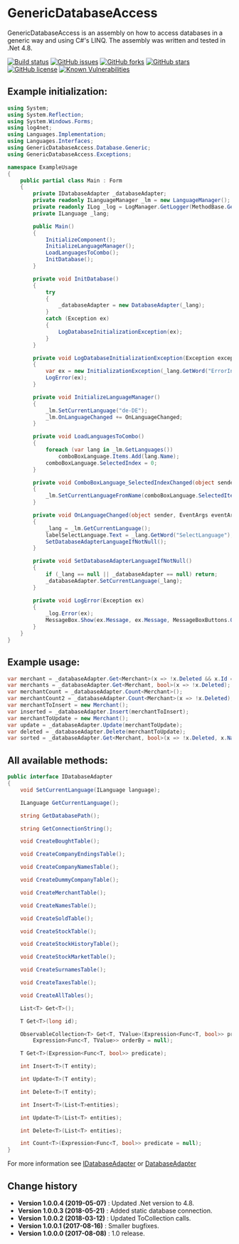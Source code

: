 GenericDatabaseAccess
====================================

GenericDatabaseAccess is an assembly on how to access databases in a generic way and using C#'s LINQ.
The assembly was written and tested in .Net 4.8.

[![Build status](https://ci.appveyor.com/api/projects/status/xwfx8q48taebdx2e?svg=true)](https://ci.appveyor.com/project/SeppPenner/genericdatabaseaccess)
[![GitHub issues](https://img.shields.io/github/issues/SeppPenner/GenericDatabaseAccess.svg)](https://github.com/SeppPenner/GenericDatabaseAccess/issues)
[![GitHub forks](https://img.shields.io/github/forks/SeppPenner/GenericDatabaseAccess.svg)](https://github.com/SeppPenner/GenericDatabaseAccess/network)
[![GitHub stars](https://img.shields.io/github/stars/SeppPenner/GenericDatabaseAccess.svg)](https://github.com/SeppPenner/GenericDatabaseAccess/stargazers)
[![GitHub license](https://img.shields.io/badge/license-AGPL-blue.svg)](https://raw.githubusercontent.com/SeppPenner/GenericDatabaseAccess/master/License.txt)
[![Known Vulnerabilities](https://snyk.io/test/github/SeppPenner/GenericDatabaseAccess/badge.svg)](https://snyk.io/test/github/SeppPenner/GenericDatabaseAccess)


## Example initialization:

```csharp
using System;
using System.Reflection;
using System.Windows.Forms;
using log4net;
using Languages.Implementation;
using Languages.Interfaces;
using GenericDatabaseAccess.Database.Generic;
using GenericDatabaseAccess.Exceptions;

namespace ExampleUsage
{
    public partial class Main : Form
    {
        private IDatabaseAdapter _databaseAdapter;
        private readonly ILanguageManager _lm = new LanguageManager();
        private readonly ILog _log = LogManager.GetLogger(MethodBase.GetCurrentMethod().DeclaringType);
        private ILanguage _lang;

        public Main()
        {
            InitializeComponent();
            InitializeLanguageManager();
            LoadLanguagesToCombo();
            InitDatabase();
        }

        private void InitDatabase()
        {
            try
            {
                _databaseAdapter = new DatabaseAdapter(_lang);
            }
            catch (Exception ex)
            {
                LogDatabaseInitializationException(ex);
            }
        }

        private void LogDatabaseInitializationException(Exception exception)
        {
            var ex = new InitializationException(_lang.GetWord("ErrorInDatabaseInit"), exception);
            LogError(ex);
        }

        private void InitializeLanguageManager()
        {
            _lm.SetCurrentLanguage("de-DE");
            _lm.OnLanguageChanged += OnLanguageChanged;
        }

        private void LoadLanguagesToCombo()
        {
            foreach (var lang in _lm.GetLanguages())
                comboBoxLanguage.Items.Add(lang.Name);
            comboBoxLanguage.SelectedIndex = 0;
        }

        private void ComboBoxLanguage_SelectedIndexChanged(object sender, EventArgs e)
        {
            _lm.SetCurrentLanguageFromName(comboBoxLanguage.SelectedItem.ToString());
        }

        private void OnLanguageChanged(object sender, EventArgs eventArgs)
        {
            _lang = _lm.GetCurrentLanguage();
            labelSelectLanguage.Text = _lang.GetWord("SelectLanguage");
            SetDatabaseAdapterLanguageIfNotNull();
        }

        private void SetDatabaseAdapterLanguageIfNotNull()
        {
            if (_lang == null || _databaseAdapter == null) return;
            _databaseAdapter.SetCurrentLanguage(_lang);
        }

        private void LogError(Exception ex)
        {
            _log.Error(ex);
            MessageBox.Show(ex.Message, ex.Message, MessageBoxButtons.OK, MessageBoxIcon.Error);
        }
    }
}
```

## Example usage:

```csharp
var merchant = _databaseAdapter.Get<Merchant>(x => !x.Deleted && x.Id == 1);
var merchants = _databaseAdapter.Get<Merchant, bool>(x => !x.Deleted);
var merchantCount = _databaseAdapter.Count<Merchant>();
var merchantCount2 = _databaseAdapter.Count<Merchant>(x => !x.Deleted);
var merchantToInsert = new Merchant();
var inserted = _databaseAdapter.Insert(merchantToInsert);
var merchantToUpdate = new Merchant();
var update = _databaseAdapter.Update(merchantToUpdate);
var deleted = _databaseAdapter.Delete(merchantToUpdate);
var sorted = _databaseAdapter.Get<Merchant, bool>(x => !x.Deleted, x.Name);
```

## All available methods:

```csharp
public interface IDatabaseAdapter
{
    void SetCurrentLanguage(ILanguage language);

    ILanguage GetCurrentLanguage();

    string GetDatabasePath();

    string GetConnectionString();

    void CreateBoughtTable();

    void CreateCompanyEndingsTable();

    void CreateCompanyNamesTable();

    void CreateDummyCompanyTable();

    void CreateMerchantTable();

    void CreateNamesTable();

    void CreateSoldTable();

    void CreateStockTable();

    void CreateStockHistoryTable();

    void CreateStockMarketTable();

    void CreateSurnamesTable();

    void CreateTaxesTable();

    void CreateAllTables();

    List<T> Get<T>();

    T Get<T>(long id);

    ObservableCollection<T> Get<T, TValue>(Expression<Func<T, bool>> predicate = null,
        Expression<Func<T, TValue>> orderBy = null);

    T Get<T>(Expression<Func<T, bool>> predicate);

    int Insert<T>(T entity);

    int Update<T>(T entity);

    int Delete<T>(T entity);

    int Insert<T>(List<T>entities);

    int Update<T>(List<T> entities);

    int Delete<T>(List<T> entities);

    int Count<T>(Expression<Func<T, bool>> predicate = null);
}
```

For more information see [IDatabaseAdapter](https://github.com/SeppPenner/GenericDatabaseAccess/blob/master/GenericDatabaseAccess/Database/Generic/IDatabaseAdapter.cs)
or [DatabaseAdapter](https://github.com/SeppPenner/GenericDatabaseAccess/blob/master/GenericDatabaseAccess/Database/Generic/DatabaseAdapter.cs)

Change history
--------------

* **Version 1.0.0.4 (2019-05-07)** : Updated .Net version to 4.8.
* **Version 1.0.0.3 (2018-05-21)** : Added static database connection.
* **Version 1.0.0.2 (2018-03-12)** : Updated ToCollection calls.
* **Version 1.0.0.1 (2017-08-16)** : Smaller bugfixes.
* **Version 1.0.0.0 (2017-08-08)** : 1.0 release.